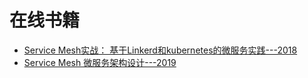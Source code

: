 # 在线书籍

* [Service Mesh实战： 基于Linkerd和kubernetes的微服务实践---2018](https://weread.qq.com/web/reader/743329b0716983fb7437b63kc81322c012c81e728d9d180)
* [Service Mesh 微服务架构设计---2019](https://weread.qq.com/web/reader/42932ba07195510b429d842kc81322c012c81e728d9d180)
